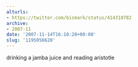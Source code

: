 ```yaml
---
alturls:
- https://twitter.com/bismark/status/414310782
archive:
- 2007-11
date: '2007-11-14T16:10:20+00:00'
slug: '1195056620'
---
```


drinking a jamba juice and reading aristotle

